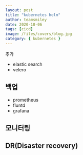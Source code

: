 ```yaml
---
layout: post
title: "kubernetes helm"
author: teamsmiley
date: 2020-10-06
tags: [cicd]
image: /files/covers/blog.jpg
category: { kubernetes }
---
```


추가

- elastic search
- velero

## 백업

- prometheus
- fluntd
- grafana

## 모니터링

## DR(Disaster recovery)
